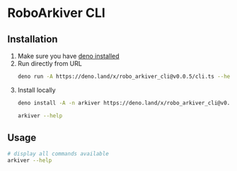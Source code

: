 # RoboArkiver CLI

## Installation
1. Make sure you have [deno installed](https://deno.land/manual/getting_started/installation)
2. Run directly from URL
    ```bash
    deno run -A https://deno.land/x/robo_arkiver_cli@v0.0.5/cli.ts --help
    ```
3. Install locally
    ```bash
    deno install -A -n arkiver https://deno.land/x/robo_arkiver_cli@v0.0.5/cli.ts

    arkiver --help
    ```

## Usage
```bash
# display all commands available
arkiver --help
```